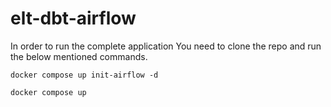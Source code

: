 # elt-dbt-airflow

In order to run the complete application You need to clone the repo and run the below mentioned commands.

`docker compose up init-airflow -d`

`docker compose up`